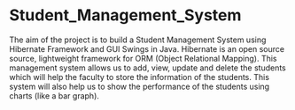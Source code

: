 # Student_Management_System
The aim of the project is to build a Student Management System using Hibernate Framework and GUI Swings in Java.
Hibernate is an open source source, lightweight framework for ORM (Object Relational Mapping).
This management system allows us to add, view, update and delete the students which will help the faculty to store the information of the students.
This system will also help us to show the performance of the students using charts (like a bar graph).

